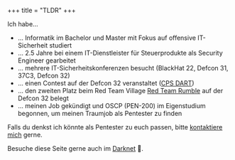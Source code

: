 +++
title = "TLDR"
+++

Ich habe...
- ... Informatik im Bachelor und Master mit Fokus auf offensive IT-Sicherheit studiert
- ... 2.5 Jahre bei einem IT-Dienstleister für Steuerprodukte als Security Engineer gearbeitet
- ... mehrere IT-Sicherheitskonferenzen besucht (BlackHat 22, Defcon 31, 37C3, Defcon 32)
- ... einen Contest auf der Defcon 32 veranstaltet ([CPS DART](https://forum.defcon.org/node/249396))
- ... den zweiten Platz beim Red Team Village [Red Team Rumble](https://redteamvillage.io/rtr.html) auf der Defcon 32 belegt
- ... meinen Job gekündigt und OSCP (PEN-200) im Eigenstudium begonnen, um meinen Traumjob als Pentester zu finden

Falls du denkst ich könnte als Pentester zu euch passen, bitte [kontaktiere mich](/de/contact) gerne.

Besuche diese Seite gerne auch im [Darknet](http://cookietdohwq5inwylwdtqz3avwdqro56f5p7tbgbsmbxschezp57yqd.onion) 🧅.
